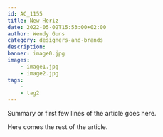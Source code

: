 ```yaml
---
id: AC_1155
title: New Heriz
date: 2022-05-02T15:53:00+02:00
author: Wendy Guns
category: designers-and-brands
description:
banner: image0.jpg
images:
    - image1.jpg
    - image2.jpg
tags:
    -
    - tag2
---
```


Summary or first few lines of the article goes here.

<!--more-->

Here comes the rest of the article.
